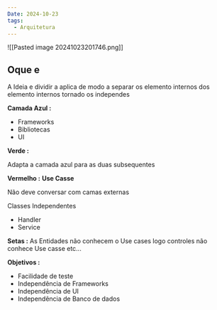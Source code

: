 ```yaml
---
Date: 2024-10-23
tags:
  - Arquitetura
---
```

![[Pasted image 20241023201746.png]]

## Oque e

A Ideia e dividir a aplica de modo a separar os elemento internos dos elemento internos tornado os independes

**Camada Azul :**

- Frameworks
- Bibliotecas
- UI

**Verde :**

Adapta a camada azul para as duas subsequentes

**Vermelho :**
**Use Casse**

Não deve conversar com camas externas

Classes Independentes
  - Handler
  - Service

**Setas :**
As Entidades não conhecem o Use cases logo controles não conhece Use casse etc...


**Objetivos :**

- Facilidade de teste
- Independência de Frameworks
- Independência de UI
- Independência de Banco de dados

